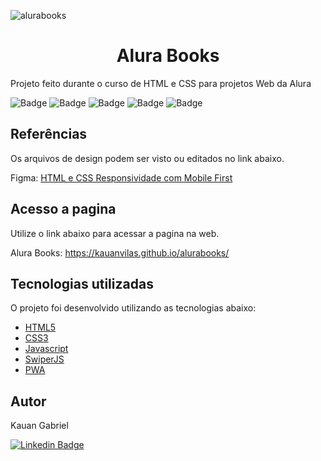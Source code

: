 ![alurabooks](https://user-images.githubusercontent.com/55258483/178596490-768a0e86-13ed-4dd2-9979-c3973c863ac4.png)

<h1 align="center" id="sobre"> Alura Books </h1>

Projeto feito durante o curso de HTML e CSS para projetos Web da Alura

![Badge](https://img.shields.io/badge/-HTML5-E34F26?style=for-the-badge&logo=html5&logoColor=white)
![Badge](https://img.shields.io/badge/-CSS3-1572B6?style=for-the-badge&logo=css3&logoColor=white)
![Badge](https://img.shields.io/badge/-JS-F7DF1E?style=for-the-badge&logo=javascript&logoColor=black)
![Badge](https://img.shields.io/badge/-Swiperjs-0080FF?style=for-the-badge&logo=swiper&logoColor=white)
![Badge](https://img.shields.io/badge/-PWA-5A0FC8?style=for-the-badge&logo=pwa&logoColor=white)

<h2 id="referencia"> Referências </h2>
<p>
  Os arquivos de design podem ser visto ou editados no link abaixo.
<p>
<p>
  Figma: <a href="https://www.figma.com/file/JTXUlFgtMNBCn2JEkXzMFW/AluraBooks-Ref">HTML e CSS Responsividade com Mobile First</a>
</p>

<h2 id="demonstracao"> Acesso a pagina </h2>

<p>Utilize o link abaixo para acessar a pagina na web.</p>
<p>Alura Books: <a href="https://kauanvilas.github.io/alurabooks/">https://kauanvilas.github.io/alurabooks/</a></p>

<h2 id="tecnologias"> Tecnologias utilizadas </h2>

<p> O projeto foi desenvolvido utilizando as tecnologias abaixo:</p>
<ul>
  <li><a href="https://www.w3schools.com/html/default.asp" target="_blank">HTML5</a></li>
  <li><a href="https://www.w3schools.com/css/default.asp" target="_blank">CSS3</a></li>
  <li><a href="https://www.w3schools.com/js/default.asp" target="_blank">Javascript</a></li>
  <li><a href="https://swiperjs.com/" target="_blank">SwiperJS</a></li>
  <li><a href="https://web.dev/progressive-web-apps/" target="_blank">PWA</a></li>

</ul>

<h2 id="autor"> Autor </h2>

<p>Kauan Gabriel</p>
<a href="https://github.com/kauanvilas">

[![Linkedin Badge](https://img.shields.io/badge/-Kauan-blue?style=flat-square&logo=Linkedin&logoColor=white&link=https://br.linkedin.com/in/kauan-gabriel-29151519a)](https://br.linkedin.com/in/kauan-gabriel-29151519a)
